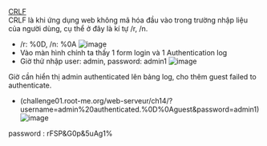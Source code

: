 <a href="https://www.root-me.org/en/Challenges/Web-Server/CRLF">CRLF</a> <br>
CRLF là khi ứng dụng web không mã hóa đầu vào trong trường nhập liệu của người dùng, cụ thể ở đây là kí tự /r, /n. 
- /r: %0D, /n: %0A
![image](https://github.com/Pminh21/RootMe_Web_Server-/assets/169346714/2a19b474-c4e4-46f8-acb5-93dd3837a56e)
- Vào màn hình chính ta thấy 1 form login và 1 Authentication log
- Giờ thử nhập user: admin, password: admin1
![image](https://github.com/Pminh21/RootMe_Web_Server-/assets/169346714/44843403-29cc-449d-98c0-5e74ede6769b)

Giờ cần hiển thị admin authenticated lên bảng log, cho thêm guest failed to authenticate.
- (challenge01.root-me.org/web-serveur/ch14/?username=admin%20authenticated.%0D%0Aguest&password=admin1)
![image](https://github.com/Pminh21/RootMe_Web_Server-/assets/169346714/6bf31a1f-0151-49f9-b9d0-43f0f860f11d)

password : rFSP&G0p&5uAg1%
